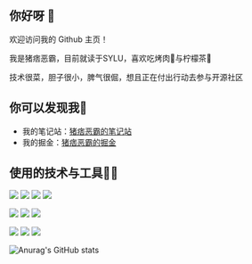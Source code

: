 ## 你好呀 👋

欢迎访问我的 Github 主页！

我是猪痞恶霸，目前就读于SYLU，喜欢吃烤肉🍖与柠檬茶🧋 

技术很菜，胆子很小，脾气很倔，想且正在付出行动去参与开源社区
## 你可以发现我🙈
- 我的笔记站：[猪痞恶霸的笔记站](https://hrbully.github.io/frontend-note/)
- 我的掘金：[猪痞恶霸的掘金](https://juejin.cn/user/431430802343479)
## 使用的技术与工具👨‍💻

<p>
  <img src="https://img.shields.io/badge/-HTML5-E34F26?style=flat-square&logo=html5&logoColor=white" />
  <img src="https://img.shields.io/badge/-CSS3-1572B6?style=flat-square&logo=css3" />
  <img src="https://img.shields.io/badge/-JavaScript-f7df1e?style=flat-square&logo=javascript&logoColor=black" /> 
  <img src="https://img.shields.io/badge/-Typescript-294e80?style=flat-square&logo=typescript&logoColor=white" />
</p>

<p>
  <img src="https://img.shields.io/badge/-Vue.js-2c3e50?style=flat-square&logo=vue.js" />
  <img src="https://img.shields.io/badge/-React.js-2c3e50?style=flat-square&logo=react" />
  <img src="https://img.shields.io/badge/-Node.js-f7df1e?style=flat-square&logo=node.js&logoColor=black" />
</p>

<p >
  <img src="https://img.shields.io/badge/-Webpack-5299c8?style=flat-square&logo=webpack&logoColor=white" />
  <img src="https://img.shields.io/badge/-VSCode-007acc?style=flat-square&logo=VisualStudioCode&logoColor=white" />
  <img src="https://img.shields.io/badge/-Git-f05032?style=flat-square&logo=git&logoColor=white" />
</p>


![Anurag's GitHub stats](https://github-readme-stats.vercel.app/api?username=HRBully&theme=radical)

